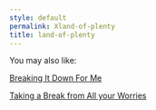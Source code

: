 ```yaml
---
style: default
permalink: Xland-of-plenty
title: land-of-plenty
---
```

You may also like:

[Breaking It Down For Me](http://scp-wiki.net/breaking-it-down-to-me)

[Taking a Break from All your Worries](http://scp-wiki.net/taking-a-break-from-all-your-worries)
